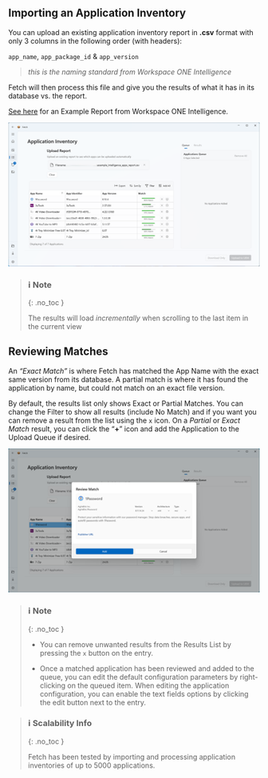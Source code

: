 ## Importing an Application Inventory

You can upload an existing application inventory report in **.csv** format with only 3 columns in the following order (with headers):

`app_name`, `app_package_id` & `app_version` 
> *this is the naming standard from Workspace ONE Intelligence* 

Fetch will then process this file and give you the results of what it has in its database vs. the report.

[See here](../assets/examples/example_intelligence_apps_report.csv) for an Example Report from Workspace ONE Intelligence.

![Alt text](../assets/images/App_Inventory.png "App Inventory Screenshot")

>### ℹ️ Note
>{: .no_toc }
>
> The results will load _incrementally_ when scrolling to the last item in the current view

## Reviewing Matches
An *“Exact Match”* is where Fetch has matched the App Name with the exact same version from its database. A partial match is where it has found the application by name, but could not match on an exact file version.

By default, the results list only shows Exact or Partial Matches. You can change the Filter to  show all results (include No Match) and if you want you can remove a result from the list using the `x` icon. On a *Partial* or *Exact Match* result, you can click the “**+**” icon and add the Application to the Upload Queue if desired.

![Alt text](../assets/images/Review_Match.png "Review Match Screenshot")


>### ℹ️ Note
>{: .no_toc }
>
> - You can remove unwanted results from the Results List by pressing the `x` button on the entry. 
> 
> - Once a matched application has been reviewed and added to the queue, you can edit the default configuration parameters by right-clicking on the queued item. When editing the application configuration, you can enable the text fields options by clicking the edit button next to the entry.


>### ℹ️ Scalability Info
>{: .no_toc }
> 
> Fetch has been tested by importing and processing application inventories of up to 5000 applications.

<br>
